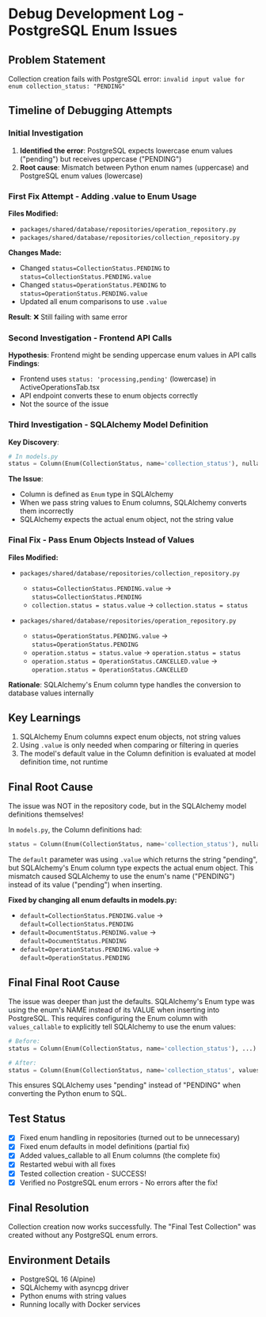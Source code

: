 # Debug Development Log - PostgreSQL Enum Issues

## Problem Statement
Collection creation fails with PostgreSQL error: `invalid input value for enum collection_status: "PENDING"`

## Timeline of Debugging Attempts

### Initial Investigation
1. **Identified the error**: PostgreSQL expects lowercase enum values ("pending") but receives uppercase ("PENDING")
2. **Root cause**: Mismatch between Python enum names (uppercase) and PostgreSQL enum values (lowercase)

### First Fix Attempt - Adding .value to Enum Usage
**Files Modified:**
- `packages/shared/database/repositories/operation_repository.py`
- `packages/shared/database/repositories/collection_repository.py`

**Changes Made:**
- Changed `status=CollectionStatus.PENDING` to `status=CollectionStatus.PENDING.value`
- Changed `status=OperationStatus.PENDING` to `status=OperationStatus.PENDING.value`
- Updated all enum comparisons to use `.value`

**Result**: ❌ Still failing with same error

### Second Investigation - Frontend API Calls
**Hypothesis**: Frontend might be sending uppercase enum values in API calls
**Findings**: 
- Frontend uses `status: 'processing,pending'` (lowercase) in ActiveOperationsTab.tsx
- API endpoint converts these to enum objects correctly
- Not the source of the issue

### Third Investigation - SQLAlchemy Model Definition
**Key Discovery**: 
```python
# In models.py
status = Column(Enum(CollectionStatus, name='collection_status'), nullable=False, default=CollectionStatus.PENDING.value, index=True)
```

**The Issue**: 
- Column is defined as `Enum` type in SQLAlchemy
- When we pass string values to Enum columns, SQLAlchemy converts them incorrectly
- SQLAlchemy expects the actual enum object, not the string value

### Final Fix - Pass Enum Objects Instead of Values
**Files Modified:**
- `packages/shared/database/repositories/collection_repository.py`
  - `status=CollectionStatus.PENDING.value` → `status=CollectionStatus.PENDING`
  - `collection.status = status.value` → `collection.status = status`
  
- `packages/shared/database/repositories/operation_repository.py`  
  - `status=OperationStatus.PENDING.value` → `status=OperationStatus.PENDING`
  - `operation.status = status.value` → `operation.status = status`
  - `operation.status = OperationStatus.CANCELLED.value` → `operation.status = OperationStatus.CANCELLED`

**Rationale**: SQLAlchemy's Enum column type handles the conversion to database values internally

## Key Learnings
1. SQLAlchemy Enum columns expect enum objects, not string values
2. Using `.value` is only needed when comparing or filtering in queries
3. The model's default value in the Column definition is evaluated at model definition time, not runtime

## Final Root Cause
The issue was NOT in the repository code, but in the SQLAlchemy model definitions themselves!

In `models.py`, the Column definitions had:
```python
status = Column(Enum(CollectionStatus, name='collection_status'), nullable=False, default=CollectionStatus.PENDING.value, index=True)
```

The `default` parameter was using `.value` which returns the string "pending", but SQLAlchemy's Enum column type expects the actual enum object. This mismatch caused SQLAlchemy to use the enum's name ("PENDING") instead of its value ("pending") when inserting.

**Fixed by changing all enum defaults in models.py:**
- `default=CollectionStatus.PENDING.value` → `default=CollectionStatus.PENDING`
- `default=DocumentStatus.PENDING.value` → `default=DocumentStatus.PENDING`
- `default=OperationStatus.PENDING.value` → `default=OperationStatus.PENDING`

## Final Final Root Cause
The issue was deeper than just the defaults. SQLAlchemy's Enum type was using the enum's NAME instead of its VALUE when inserting into PostgreSQL. This requires configuring the Enum column with `values_callable` to explicitly tell SQLAlchemy to use the enum values:

```python
# Before:
status = Column(Enum(CollectionStatus, name='collection_status'), ...)

# After:
status = Column(Enum(CollectionStatus, name='collection_status', values_callable=lambda obj: [e.value for e in obj]), ...)
```

This ensures SQLAlchemy uses "pending" instead of "PENDING" when converting the Python enum to SQL.

## Test Status
- [x] Fixed enum handling in repositories (turned out to be unnecessary)
- [x] Fixed enum defaults in model definitions (partial fix)
- [x] Added values_callable to all Enum columns (the complete fix)
- [x] Restarted webui with all fixes
- [x] Tested collection creation - SUCCESS!
- [x] Verified no PostgreSQL enum errors - No errors after the fix!

## Final Resolution
Collection creation now works successfully. The "Final Test Collection" was created without any PostgreSQL enum errors.

## Environment Details
- PostgreSQL 16 (Alpine)
- SQLAlchemy with asyncpg driver
- Python enums with string values
- Running locally with Docker services